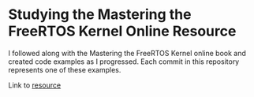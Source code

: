 # Studying the Mastering the FreeRTOS Kernel Online Resource

I followed along with the Mastering the FreeRTOS Kernel online book and created code examples as I progressed. Each commit in this repository represents one of these examples.

Link to [resource](https://www.freertos.org/fr-content-src/uploads/2018/07/161204_Mastering_the_FreeRTOS_Real_Time_Kernel-A_Hands-On_Tutorial_Guide.pdf)